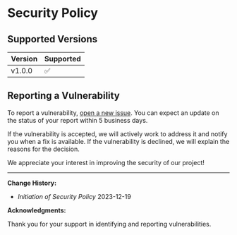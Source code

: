 # Security Policy

## Supported Versions

| Version  | Supported          |
| -------  | ------------------ |
| v1.0.0    | :white_check_mark:|

## Reporting a Vulnerability

To report a vulnerability, [open a new issue]([link_to_issue_tracking_system](https://github.com/EgydioBNeto/events-api/issues/new)). You can expect an update on the status of your report within 5 business days.

If the vulnerability is accepted, we will actively work to address it and notify you when a fix is available. If the vulnerability is declined, we will explain the reasons for the decision.

We appreciate your interest in improving the security of our project!

---

**Change History:**

- *Initiation of Security Policy* 2023-12-19

**Acknowledgments:**

Thank you for your support in identifying and reporting vulnerabilities.
